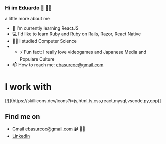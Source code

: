 ### Hi im Eduardo 👋 👨‍💻

a little more about me
- 🌱 I’m currently learning ReactJS
- 💻 I'd like to learn Ruby and Ruby on Rails, Razor, React Native
- 👩‍🎓 I studied Computer Science
- - ⚡ Fun fact: I really love videogames and Japanese Media and Populare Culture
- 📫 How to reach me: ebasurcoc@gmail.com 

# I work with 
<p float="left">
  [![](https://skillicons.dev/icons?i=js,html,ts,css,react,mysql,vscode,py,cpp)]
 </p>
  
## Find me on

- Gmail    ebasurcoc@gmail.com 📹 ✍🏾
- <a href="https://www.linkedin.com/in/eduard-basurco-cayllahua-5b3855226/"> LinkedIn</a> 

<!--
**theonlylooker/theonlylooker** is a ✨ _special_ ✨ repository because its `README.md` (this file) appears on your GitHub profile.

Here are some ideas to get you started:

- 🔭 I’m currently working on ...
- 🌱 I’m currently learning ...
- 👯 I’m looking to collaborate on ...
- 🤔 I’m looking for help with ...
- 💬 Ask me about ...
- 📫 How to reach me: ...
- 😄 Pronouns: ...
- ⚡ Fun fact: ...
-->
